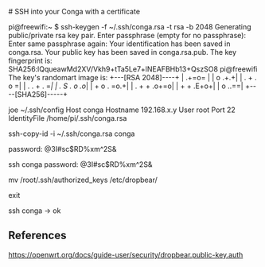 # SSH into your Conga with a certificate

pi@freewifi:~ $ ssh-keygen -f ~/.ssh/conga.rsa -t rsa -b 2048
Generating public/private rsa key pair.
Enter passphrase (empty for no passphrase):
Enter same passphrase again:
Your identification has been saved in conga.rsa.
Your public key has been saved in conga.rsa.pub.
The key fingerprint is:
SHA256:lQqueawMd2XV/Vkh9+tTa5Le7+lNEAFBHb13+QszSO8 pi@freewifi
The key's randomart image is:
+---[RSA 2048]----+
|           .+=o= |
|           o .+.+|
|      .   + . o =|
|     . . + .   =*|
|      . S . o .o*|
|     + o   . =o.+|
|  . + +     .o+=o|
|   + +      .E+o+|
|    o        ..==|
+----[SHA256]-----+

joe ~/.ssh/config
Host conga
	Hostname 192.168.x.y
	User root
	Port 22
	IdentityFile /home/pi/.ssh/conga.rsa


ssh-copy-id -i ~/.ssh/conga.rsa conga

password: @3I#sc$RD%xm^2S&

ssh conga
password: @3I#sc$RD%xm^2S&

mv /root/.ssh/authorized_keys /etc/dropbear/

exit

ssh conga -> ok

## References

https://openwrt.org/docs/guide-user/security/dropbear.public-key.auth